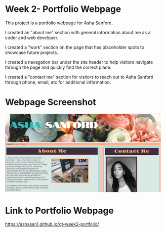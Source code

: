 # Week 2- Portfolio Webpage

This project is a portfolio webpage for Asha Sanford.

I created an "about me" section with general information about me as a coder and web developer.

I created a "work" section on the page that has placeholder spots to showcase future projects.

I created a navagation bar under the site header to help visitors navigate through the page and quickly find the correct place.

I created a "contact me" section for visitors to reach out to Asha Sanford through phone, email, etc for additional information.




# Webpage Screenshot

![Screenshot](./Assets/webpage-screenshot.PNG)

# Link to Portfolio Webpage

https://ashasan1.github.io/gt-week2-portfolio/